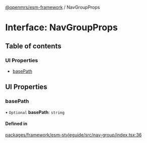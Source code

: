 [@openmrs/esm-framework](../API.md) / NavGroupProps

# Interface: NavGroupProps

## Table of contents

### UI Properties

- [basePath](NavGroupProps.md#basepath)

## UI Properties

### basePath

• `Optional` **basePath**: `string`

#### Defined in

[packages/framework/esm-styleguide/src/nav-group/index.tsx:36](https://github.com/openmrs/openmrs-esm-core/blob/main/packages/framework/esm-styleguide/src/nav-group/index.tsx#L36)
